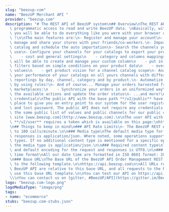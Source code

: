 ```yaml
---
slug: "beezup-com"
name: "BeezUP Merchant API "
provider: "beezup.com"
description: "# The REST API of BeezUP system\n## Overview\nThe REST APIs provide\
  \ programmatic access to read and write BeezUP data. \nBasically, with this API\
  \ you will be able to do everything like you were with your browser on https://go.beezup.com\
  \ !\n\nThe main features are:\n- Register and manage your account\n- Create and\
  \ manage and share your stores with your friends/co-workers.\n- Import your product\
  \ catalog and schedule the auto importation\n- Search the channels your want to\
  \ use\n- Configure your channels for your catalogs to export your product information:\n\
  \    - cost and general settings\n    - category and columns mappings\n    - your\
  \ will be able to create and manage your custom column\n    - put in place exlusion\
  \ filters based on simple conditions on your product data\n    - override product\
  \ values\n    - get product vision for a channel catalog scope\n- Analyze and optimize\
  \ your performance of your catalogs on all yours channels with different type of\
  \ reportings by day, channel, category and by product.\n- Automatize your optimisation\
  \ by using rules!\n- And of course... Manage your orders harvested from all your\
  \ marketplaces:\n    - Synchronize your orders in an uniformized way\n    - Get\
  \ the available actions and update the order status\n- ...and more!\n\n## Authentication\
  \ credentials\nThe public API with the base path **/v2/public** have been put in\
  \ place to give you an entry point to our system for the user registration, login\
  \ and lost password. The public API does not require any credentials.\nWe give you\
  \ the some public list of values and public channels for our public commercial web\
  \ site [www.beezup.com](http://www.beezup.com).\n\nThe user API with the base path\
  \ **/v2/user** requires a token which is available on this page:\nhttps://go.beezup.com/Account/MyAccount\n\
  \n## Things to keep in mind\n### API Rate Limits\n- The BeezUP REST API is limited\
  \ to 100 calls/minute.\n\n### Media type\nThe default media type for requests and\
  \ responses is application/json. Where noted, some operations support other content\
  \ types. If no additional content type is mentioned for a specific operation, then\
  \ the media type is application/json.\n\n### Required content type\nThe required\
  \ and default encoding for the request and responses is UTF8.\n\n### Required date\
  \ time format\nAll our date time are formatted in ISO 8601 format: 2014-06-24T16:25:00Z.\n\
  \n### Base URL\nThe Base URL of the BeezUP API Order Management REST API conforms\
  \ to the following template.\n\nhttps://api.beezup.com\n\nAll URLs returned by the\
  \ BeezUP API are relative to this base URL, and all requests to the REST API must\
  \ use this base URL template.\n\nYou can test our API on https://api-docs.beezup.com/swagger-ui\\\
  \\\nYou can contact us on [gitter, #BeezUP/API](https://gitter.im/BeezUP/API)"
logo: "beezup.com-logo.png"
logoMediaType: "image/png"
tags:
- name: "ecommerce"
stubs: "beezup.com-stubs.json"
---
```

